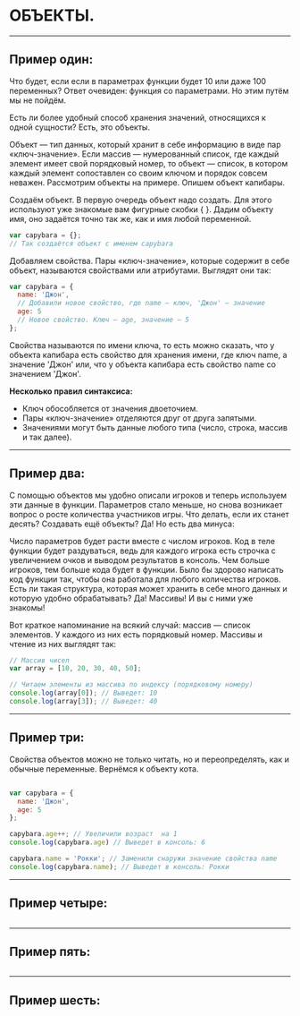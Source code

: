 # ОБЪЕКТЫ.
***
## Пример один:
 Что будет, если если в параметрах функции будет 10 или даже 100 переменных? Ответ очевиден: функция со параметрами. Но этим путём мы не пойдём.

Есть ли более удобный способ хранения значений, относящихся к одной сущности? Есть, это объекты.

Объект — тип данных, который хранит в себе информацию в виде пар «ключ-значение». Если массив — нумерованный список, где каждый элемент имеет свой порядковый номер, то объект — список, в котором каждый элемент сопоставлен со своим ключом и порядок совсем неважен. Рассмотрим объекты на примере. Опишем объект капибары.

Создаём объект. В первую очередь объект надо создать. Для этого используют уже знакомые вам фигурные скобки { }. Дадим объекту имя, оно задаётся точно так же, как и имя любой переменной.
```javascript
var capybara = {};
// Так создаётся объект с именем capybara
```
Добавляем свойства. Пары «ключ-значение», которые содержит в себе объект, называются свойствами или атрибутами. Выглядят они так:
```javascript
var capybara = {
  name: 'Джон',
  // Добавили новое свойство, где name — ключ, 'Джон' — значение
  age: 5
  // Новое свойство. Ключ — age, значение — 5
};
```
Свойства называются по имени ключа, то есть можно сказать, что у объекта капибара есть свойство для хранения имени, где ключ name, а значение 'Джон' или, что у объекта капибара есть свойство name со значением 'Джон'.

**Несколько правил синтаксиса:**

- Ключ обособляется от значения двоеточием.
- Пары «ключ-значение» отделяются друг от друга запятыми.
- Значениями могут быть данные любого типа (число, строка, массив и так далее).
***
## Пример два:
С помощью объектов мы удобно описали игроков и теперь используем эти данные в функции. Параметров стало меньше, но снова возникает вопрос о росте количества участников игры. Что делать, если их станет десять? Создавать ещё объекты? Да! Но есть два минуса:

Число параметров будет расти вместе с числом игроков.
Код в теле функции будет раздуваться, ведь для каждого игрока есть строчка с увеличением очков и выводом результатов в консоль. Чем больше игроков, тем больше кода будет в функции.
Было бы здорово написать код функции так, чтобы она работала для любого количества игроков. Есть ли такая структура, которая может хранить в себе много данных и которую удобно обрабатывать? Да! Массивы! И вы с ними уже знакомы!

Вот краткое напоминание на всякий случай: массив — список элементов. У каждого из них есть порядковый номер. Массивы и чтение из них выглядят так:
```javascript
// Массив чисел
var array = [10, 20, 30, 40, 50];

// Читаем элементы из массива по индексу (порядковому номеру)
console.log(array[0]); // Выведет: 10
console.log(array[3]); // Выведет: 40
```
***
## Пример три:
Свойства объектов можно не только читать, но и переопределять, как и обычные переменные. Вернёмся к объекту кота.
```javascript

var capybara = {
  name: 'Джон',
  age: 5
};

capybara.age++; // Увеличили возраст  на 1
console.log(capybara.age) // Выведет в консоль: 6

capybara.name = 'Рокки'; // Заменили снаружи значение свойства name
console.log(capybara.name); // Выведет в консоль: Рокки
```
***
## Пример четыре:

```javascript

```
***
## Пример пять:

```javascript

```
***
## Пример шесть:

```javascript

```
